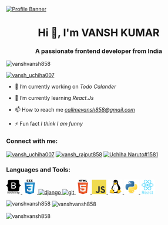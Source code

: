 [![Profile Banner](https://i.pinimg.com/originals/65/03/62/6503627cfc58da860fa0997aabdbba1e.gif)](https://github.com/vanshvansh858/vanshvansh858.git)
<h1 align="center">Hi 👋, I'm VANSH KUMAR</h1>
<h3 align="center">A passionate frontend developer from India</h3>

<p align="left"> <img src="https://komarev.com/ghpvc/?username=vanshvansh858&label=Profile%20views&color=0e75b6&style=flat" alt="vanshvansh858" /> </p>

<p align="left"> <a href="https://twitter.com/vansh_uchiha007" target="blank"><img src="https://img.shields.io/twitter/follow/vansh_uchiha007?logo=twitter&style=for-the-badge" alt="vansh_uchiha007" /></a> </p>

- 🔭 I’m currently working on *Todo Calander*

- 🌱 I’m currently learning *React.Js*

- 📫 How to reach me *callmevansh858@gmail.com*

- ⚡ Fun fact *I think I am funny*

<h3 align="left">Connect with me:</h3>
<p align="left">
<a href="https://twitter.com/vansh_uchiha007" target="blank"><img align="center" src="https://raw.githubusercontent.com/rahuldkjain/github-profile-readme-generator/master/src/images/icons/Social/twitter.svg" alt="vansh_uchiha007" height="30" width="40" /></a>
<a href="https://instagram.com/vansh_rajput858" target="blank"><img align="center" src="https://raw.githubusercontent.com/rahuldkjain/github-profile-readme-generator/master/src/images/icons/Social/instagram.svg" alt="vansh_rajput858" height="30" width="40" /></a>
<a href="https://discord.gg/Uchiha Naruto#1581" target="blank"><img align="center" src="https://raw.githubusercontent.com/rahuldkjain/github-profile-readme-generator/master/src/images/icons/Social/discord.svg" alt="Uchiha Naruto#1581" height="30" width="40" /></a>
</p>

<h3 align="left">Languages and Tools:</h3>
<p align="left"> <a href="https://getbootstrap.com" target="_blank" rel="noreferrer"> <img src="https://raw.githubusercontent.com/devicons/devicon/master/icons/bootstrap/bootstrap-plain-wordmark.svg" alt="bootstrap" width="40" height="40"/> </a> <a href="https://www.w3schools.com/css/" target="_blank" rel="noreferrer"> <img src="https://raw.githubusercontent.com/devicons/devicon/master/icons/css3/css3-original-wordmark.svg" alt="css3" width="40" height="40"/> </a> <a href="https://www.djangoproject.com/" target="_blank" rel="noreferrer"> <img src="https://cdn.worldvectorlogo.com/logos/django.svg" alt="django" width="40" height="40"/> </a> <a href="https://git-scm.com/" target="_blank" rel="noreferrer"> <img src="https://www.vectorlogo.zone/logos/git-scm/git-scm-icon.svg" alt="git" width="40" height="40"/> </a> <a href="https://www.w3.org/html/" target="_blank" rel="noreferrer"> <img src="https://raw.githubusercontent.com/devicons/devicon/master/icons/html5/html5-original-wordmark.svg" alt="html5" width="40" height="40"/> </a> <a href="https://developer.mozilla.org/en-US/docs/Web/JavaScript" target="_blank" rel="noreferrer"> <img src="https://raw.githubusercontent.com/devicons/devicon/master/icons/javascript/javascript-original.svg" alt="javascript" width="40" height="40"/> </a> <a href="https://www.linux.org/" target="_blank" rel="noreferrer"> <img src="https://raw.githubusercontent.com/devicons/devicon/master/icons/linux/linux-original.svg" alt="linux" width="40" height="40"/> </a> <a href="https://www.python.org" target="_blank" rel="noreferrer"> <img src="https://raw.githubusercontent.com/devicons/devicon/master/icons/python/python-original.svg" alt="python" width="40" height="40"/> </a> <a href="https://reactjs.org/" target="_blank" rel="noreferrer"> <img src="https://raw.githubusercontent.com/devicons/devicon/master/icons/react/react-original-wordmark.svg" alt="react" width="40" height="40"/> </a> </p>

<p><img align="left" src="https://github-readme-stats.vercel.app/api/top-langs?username=vanshvansh858&show_icons=true&locale=en&layout=compact" alt="vanshvansh858" /></p>

<p>&nbsp;<img align="center" src="https://github-readme-stats.vercel.app/api?username=vanshvansh858&show_icons=true&locale=en" alt="vanshvansh858" /></p>

<p><img align="center" src="https://github-readme-streak-stats.herokuapp.com/?user=vanshvansh858&" alt="vanshvansh858" /></p>
